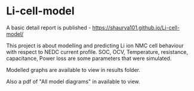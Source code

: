 # Li-cell-model
A basic detail report is published - https://shaurya101.github.io/Li-cell-model/

This project is about modelling and predicting Li ion NMC cell behaviour with respect to NEDC current profile. SOC, OCV, Temperature, resistance, capacitance, Power loss are some parameters that were simulated.


Modelled graphs are available to view in results folder.

Also a pdf of "All model diagrams" in available to view.
